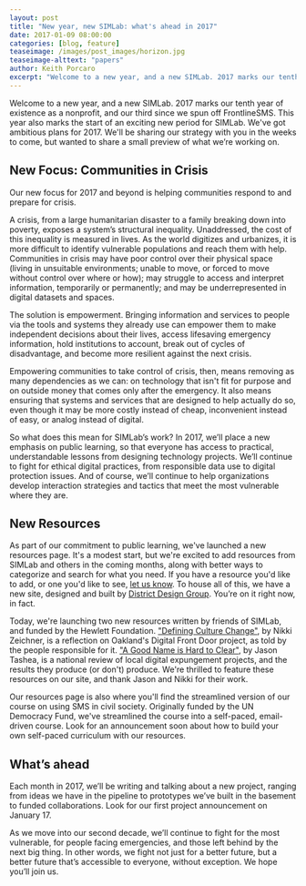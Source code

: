 ```yaml
---
layout: post
title: "New year, new SIMLab: what's ahead in 2017"
date: 2017-01-09 08:00:00
categories: [blog, feature]
teaseimage: /images/post_images/horizon.jpg
teaseimage-alttext: "papers"
author: Keith Porcaro
excerpt: "Welcome to a new year, and a new SIMLab. 2017 marks our tenth year of existence as a nonprofit, and our third since we spun off FrontlineSMS. This year also marks the start of an exciting new period for SIMLab. We've got ambitious plans for 2017. We'll be sharing our strategy with you in the weeks to come, but wanted to share a small preview of what we’re working on."
---
```


Welcome to a new year, and a new SIMLab. 2017 marks our tenth year of existence as a nonprofit, and our third since we spun off FrontlineSMS. This year also marks the start of an exciting new period for SIMLab. We've got ambitious plans for 2017. We'll be sharing our strategy with you in the weeks to come, but wanted to share a small preview of what we’re working on.

## New Focus: Communities in Crisis
Our new focus for 2017 and beyond is helping communities respond to and prepare for crisis.

A crisis, from a large humanitarian disaster to a family breaking down into poverty, exposes a system’s structural inequality. Unaddressed, the cost of this inequality is measured in lives. As the world digitizes and urbanizes, it is more difficult to identify vulnerable populations and reach them with help. Communities in crisis may have poor control over their physical space (living in unsuitable environments; unable to move, or forced to move without control over where or how); may struggle to access and interpret information, temporarily or permanently; and may be underrepresented in digital datasets and spaces. 

The solution is empowerment. Bringing information and services to people via the tools and systems they already use can empower them to make independent decisions about their lives, access lifesaving emergency information, hold institutions to account, break out of cycles of disadvantage, and become more resilient against the next crisis.

Empowering communities to take control of crisis, then, means removing as many dependencies as we can: on technology that isn't fit for purpose and on outside money that comes only after the emergency. It also means ensuring that systems and services that are designed to help actually do so, even though it may be more costly instead of cheap, inconvenient instead of easy, or analog instead of digital.

So what does this mean for SIMLab’s work? In 2017, we’ll place a new emphasis on public learning, so that everyone has access to practical, understandable lessons from designing technology projects. We’ll continue to fight for ethical digital practices, from responsible data use to digital protection issues. And of course, we’ll continue to help organizations develop interaction strategies and tactics that meet the most vulnerable where they are.


## New Resources
As part of our commitment to public learning, we've launched a new resources page. It's a modest start, but we're excited to add resources from SIMLab and others in the coming months, along with better ways to categorize and search for what you need. If you have a resource you'd like to add, or one you'd like to see, [let us know](mailto:hello@simlab.org). To house all of this, we have a new site, designed and built by [District Design Group](http://districtdesigngroup.com). You’re on it right now, in fact. 

Today, we're launching two new resources written by friends of SIMLab, and funded by the Hewlett Foundation. ["Defining Culture Change"]({{site.baseurl}}/resources/digitalfrontdoor/), by Nikki Zeichner, is a reflection on Oakland's Digital Front Door project, as told by the people responsible for it. ["A Good Name is Hard to Clear"]({{site.baseurl}}/resources/expungement/), by Jason Tashea, is a national review of local digital expungement projects, and the results they produce (or don't) produce. We're thrilled to feature these resources on our site, and thank Jason and Nikki for their work. 

Our resources page is also where you'll find the streamlined version of our course on using SMS in civil society. Originally funded by the UN Democracy Fund, we've streamlined the course into a self-paced, email-driven course. Look for an announcement soon about how to build your own self-paced curriculum with our resources. 

## What’s ahead
Each month in 2017, we’ll be writing and talking about a new project, ranging from ideas we have in the pipeline to prototypes we’ve built in the basement to funded collaborations. Look for our first project announcement on January 17. 

As we move into our second decade, we’ll continue to fight for the most vulnerable, for people facing emergencies, and those left behind by the next big thing. In other words, we fight not just for a better future, but a better future that’s accessible to everyone, without exception. We hope you’ll join us.


